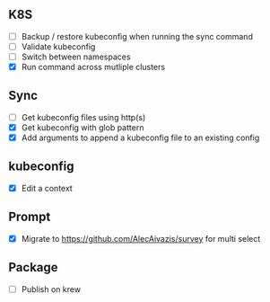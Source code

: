 ## K8S

- [ ] Backup / restore kubeconfig when running the sync command
- [ ] Validate kubeconfig
- [ ] Switch between namespaces
- [x] Run command across mutliple clusters

## Sync

- [ ] Get kubeconfig files using http(s)
- [x] Get kubeconfig with glob pattern
- [x] Add arguments to append a kubeconfig file to an existing config

## kubeconfig

- [x] Edit a context

## Prompt

- [x] Migrate to https://github.com/AlecAivazis/survey for multi select

## Package

- [ ] Publish on krew
